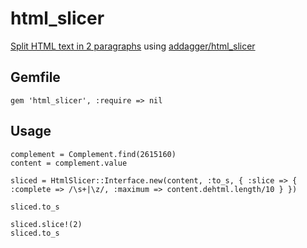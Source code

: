 # html_slicer

[Split HTML text in 2 paragraphs](http://stackoverflow.com/questions/2618932/split-html-text-in-2-paragraphs) using [addagger/html_slicer](https://github.com/addagger/html_slicer)

## Gemfile

    gem 'html_slicer', :require => nil

## Usage

    complement = Complement.find(2615160)
    content = complement.value

    sliced = HtmlSlicer::Interface.new(content, :to_s, { :slice => { :complete => /\s+|\z/, :maximum => content.dehtml.length/10 } })

    sliced.to_s

    sliced.slice!(2)
    sliced.to_s

